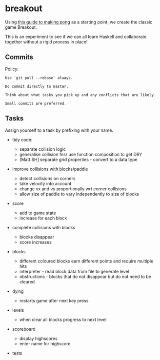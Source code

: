 # breakout

Using [this guide to making pong](http://andrew.gibiansky.com/blog/haskell/haskell-gloss/)
as a starting point, we create the classic game Breakout.

This is an experiment to see if we can all learn Haskell and collaborate
together without a rigid process in place!

Commits
-------

Policy:

    Use `git pull --rebase` always.

    Do commit directly to master.

    Think about what tasks you pick up and any conflicts that are likely.

    Small commits are preferred.


Tasks
-----
Assign yourself to a task by prefixing with your name.

- tidy code:
    - separate collision logic
    - generalise collision fns/ use function composition to get DRY
    - [Matt SH] separate grid properties - convert to a data type

- improve collisions with blocks/paddle
    - detect collisions on corners
    - take velocity into account
    - change vx and vy proportionally wrt corner collisions
    - allow size of paddle to vary independently to size of blocks

- score
    - add to game state
    - increase for each block

- complete collisions with blocks
    - blocks disappear
    - score increases

- blocks
    - different coloured blocks earn different points and require multiple hits
    - interpreter - read block data from file to generate level
    - obstructions - blocks that do not disappear but do not need to be cleared

- dying
    - restarts game after next key press

- levels
    - when clear all blocks progress to next level

- scoreboard
    - display highscores
    - enter name for highscore

- tests
